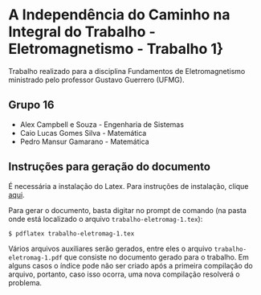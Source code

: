 
# A Independência do Caminho na Integral do Trabalho - Eletromagnetismo - Trabalho 1}

Trabalho realizado para a disciplina Fundamentos de Eletromagnetismo ministrado pelo professor Gustavo Guerrero (UFMG).

## Grupo 16
    
* Alex Campbell e Souza - Engenharia de Sistemas  
* Caio Lucas Gomes Silva - Matemática
* Pedro Mansur Gamarano - Matemática

## Instruções para geração do documento

É necessária a instalação do Latex. Para instruções de instalação, clique [aqui](https://www.latex-project.org/get/).

Para gerar o documento, basta digitar no prompt de comando (na pasta onde está localizado o arquivo `trabalho-eletromag-1.tex`):

    $ pdflatex trabalho-eletromag-1.tex

Vários arquivos auxiliares serão gerados, entre eles o arquivo `trabalho-eletromag-1.pdf` que consiste no documento gerado para o trabalho. Em alguns casos o índice pode não ser criado após a primeira compilação do arquivo, portanto, caso isso ocorra, uma nova compilação resolverá o problema.